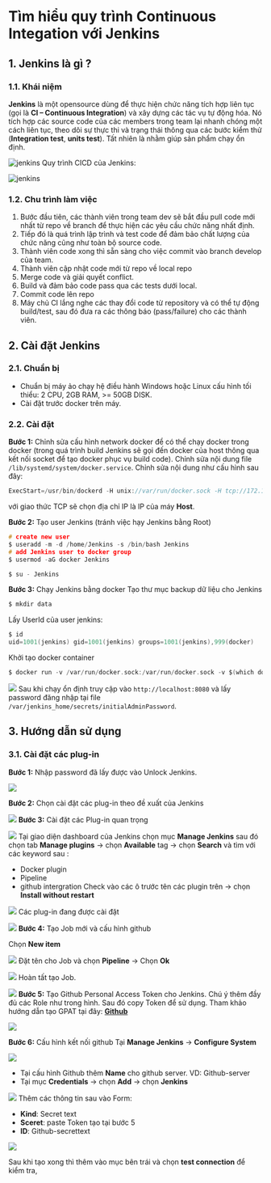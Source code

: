 # Tìm hiểu quy trình Continuous Integation với Jenkins

## 1. Jenkins là gì ?
### 1.1. Khái niệm
**Jenkins** là một opensource dùng để thực hiện chức năng tích hợp liên tục (gọi là **CI – Continuous Integration**) và xây dựng các tác vụ tự động hóa.
Nó tích hợp các source code của các members trong team lại nhanh chóng một cách liên tục, theo dõi sự thực thi và trạng thái thông qua các bước kiểm thử (**Integration test**, **units test**). Tất nhiên là nhằm giúp sản phẩm chạy ổn định.

![jenkins](https://topdev.vn/blog/wp-content/uploads/2019/05/jenkins.png)
Quy trình CICD của Jenkins:

![jenkins](https://topdev.vn/blog/wp-content/uploads/2019/05/CICD.png)
### 1.2. Chu trình làm việc

1.  Bước đầu tiên, các thành viên trong team dev sẽ bắt đầu pull code mới nhất từ repo về branch để thực hiện các yêu cầu chức năng nhất định.
2.  Tiếp đó là quá trình lập trình và test code để đảm bảo chất lượng của chức năng cũng như toàn bộ source code.
3.  Thành viên code xong thì sẵn sàng cho việc commit vào branch develop của team.
4.  Thành viên cập nhật code mới từ repo về local repo
5.  Merge code và giải quyết conflict.
6.  Build và đảm bảo code pass qua các tests dưới local.
7.  Commit code lên repo
8.  Máy chủ CI lắng nghe các thay đổi code từ repository và có thể tự động build/test, sau đó đưa ra các thông báo (pass/failure) cho các thành viên.

## 2. Cài đặt Jenkins
### 2.1. Chuẩn bị

 - Chuẩn bị máy ảo chạy hệ điều hành Windows hoặc Linux cấu hình tối
   thiểu: 2 CPU, 2GB RAM, >= 50GB DISK. 
- Cài đặt trước docker trên máy.
### 2.2. Cài đặt
**Bước 1:** Chỉnh sửa cấu hình network docker để có  thể chạy docker trong docker (trong quá trình build Jenkins sẽ gọi đến docker của host thông qua kết nối socket để tạo docker phục vụ build code). Chỉnh sửa nội dung file `/lib/systemd/system/docker.service`. Chỉnh sửa nội dung như cấu hình sau đây:
```c
ExecStart=/usr/bin/dockerd -H unix://var/run/docker.sock -H tcp://172.16.87.131 --containerd=/run/containerd/containerd.sock
```
với giao thức TCP sẽ chọn địa chỉ IP là IP của máy **Host**.

**Bước 2:** Tạo user Jenkins (tránh việc hạy Jenkins bằng Root)
```c
# create new user
$ useradd -m -d /home/Jenkins -s /bin/bash Jenkins
# add Jenkins user to docker group
$ usermod -aG docker Jenkins

$ su - Jenkins
```
**Bước 3:**  Chạy Jenkins bằng docker
Tạo thư mục backup dữ liệu cho Jenkins
```c
$ mkdir data
```
Lấy UserId của user jenkins:
```c
$ id 
uid=1001(jenkins) gid=1001(jenkins) groups=1001(jenkins),999(docker)
```
Khởi tạo docker container
```c
$ docker run -v /var/run/docker.sock:/var/run/docker.sock -v $(which docker):$(which docker) -v `PWD`/data:/var/jenkins_home -p 8080:8080 --user 1001:999 --name jenkins-server -d docker pull jenkins/jenkins
```
![](https://i.imgur.com/1yOCb7b.png)
Sau khi chạy ổn định truy cập vào `http://localhost:8080` và lấy password đăng nhập tại file `/var/jenkins_home/secrets/initialAdminPassword`.
## 3. Hướng dẫn sử dụng
### 3.1. Cài đặt các plug-in
**Bước 1:** Nhập password đã lấy được vào Unlock Jenkins.

![](https://i.imgur.com/NOVYCzd.png)

 **Bước 2:** Chọn cài đặt các plug-in theo đề xuất của Jenkins
 
 ![](https://i.imgur.com/zJlUY6S.png)
 **Bước 3:** Cài đặt các Plug-in quan trọng

![](https://i.imgur.com/snvtlfB.jpg)
Tại giao diện dashboard của Jenkins chọn mục **Manage Jenkins** sau đó chọn tab **Manage plugins** -> chọn **Available** tag -> chọn **Search** và tìm với các keyword sau :
- Docker plugin  
- Pipeline  
- github intergration
Check vào các ô trước tên các plugin trên -> chọn **Install without restart**

![](https://i.imgur.com/qmr43UZ.jpg)
Các plug-in đang được cài đặt

![](https://i.imgur.com/z2bezmJ.png)
**Bước 4:** Tạo Job mới và cấu hình github

Chọn **New item**

![](https://i.imgur.com/l1ujofb.jpg)
Đặt tên cho Job và chọn **Pipeline** -> Chọn **Ok**

![](https://i.imgur.com/sqkms9k.jpg)
Hoàn tất tạo Job.

![](https://i.imgur.com/V6SObiK.jpg)
**Bước 5:** Tạo Github Personal Access Token cho Jenkins. Chú ý thêm đầy đủ các Role như trong hình. Sau đó copy Token để sử dụng.
Tham khảo hướng dẫn tạo GPAT tại đây: **[Github](https://docs.github.com/en/authentication/keeping-your-account-and-data-secure/creating-a-personal-access-token)**

![](https://i.imgur.com/Ui7VB1V.png)

**Bước 6:** Cấu hình kết nối github
Tại **Manage Jenkins** -> **Configure System**

![](https://i.imgur.com/ODE1dur.jpg)
- Tại cấu hình Github thêm **Name** cho github server. VD: Github-server
- Tại mục **Credentials** -> chọn **Add** -> chọn **Jenkins**

![](https://i.imgur.com/C7YDNBR.jpg)
Thêm các thông tin sau vào Form:
- **Kind**: Secret text
- **Sceret**: paste Token tạo tại bước 5
- **ID**: Github-secrettext

![](https://i.imgur.com/Uz8bDWw.jpg)

Sau khi tạo xong thì thêm vào mục bên trái và chọn **test connection** để kiểm tra,







